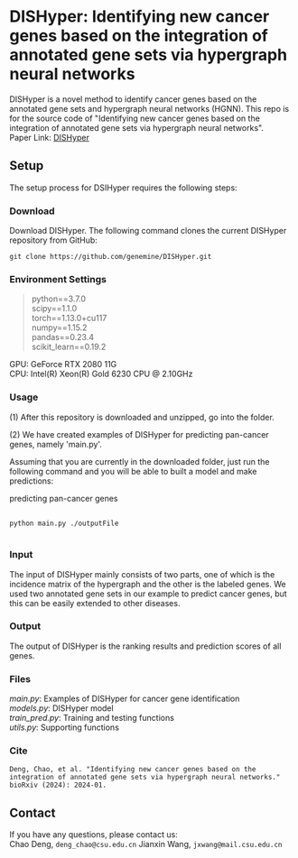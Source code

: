 # DISHyper: Identifying new cancer genes based on the integration of annotated gene sets via hypergraph neural networks
DISHyper is a novel method to identify cancer genes based on the annotated gene sets and hypergraph neural networks (HGNN).
This repo is for the source code of "Identifying new cancer genes based on the integration of annotated gene sets via hypergraph neural networks". \
Paper Link: [DISHyper](https://www.biorxiv.org/content/10.1101/2024.01.22.576645v1)

Setup
------------------------
The setup process for DSIHyper requires the following steps:
### Download
Download DISHyper.  The following command clones the current DISHyper repository from GitHub:

    git clone https://github.com/genemine/DISHyper.git
    
### Environment Settings
> python==3.7.0 \
> scipy==1.1.0 \
> torch==1.13.0+cu117 \
> numpy==1.15.2 \
> pandas==0.23.4 \
> scikit_learn==0.19.2

GPU: GeForce RTX 2080 11G \
CPU: Intel(R) Xeon(R) Gold 6230 CPU @ 2.10GHz

### Usage
(1) After this repository is downloaded and unzipped, go into the folder. 

(2) We have created examples of DISHyper for predicting pan-cancer genes, namely 'main.py'.

Assuming that you are currently in the downloaded folder, just run the following command and you will be able to built a model and make predictions:

predicting pan-cancer genes
```bash
 
python main.py ./outputFile
 
 ```
 ### Input
The input of DISHyper mainly consists of two parts, one of which is the incidence matrix of the hypergraph and the other is the labeled genes. We used two annotated gene sets in our example to predict cancer genes, but this can be easily extended to other diseases.

 ### Output
The output of DISHyper is the ranking results and prediction scores of all genes.

### Files
*main.py*: Examples of DISHyper for cancer gene identification \
*models.py*: DISHyper model \
*train_pred.py*: Training and testing functions \
*utils.py*: Supporting functions

### Cite
```
Deng, Chao, et al. "Identifying new cancer genes based on the integration of annotated gene sets via hypergraph neural networks." bioRxiv (2024): 2024-01.
```

## Contact
If you have any questions, please contact us:<br>
Chao Deng, `deng_chao@csu.edu.cn` <be>
Jianxin Wang, `jxwang@mail.csu.edu.cn` 

